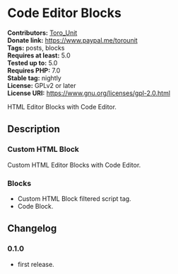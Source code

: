 # Code Editor Blocks #
**Contributors:** [Toro_Unit](https://profiles.wordpress.org/Toro_Unit)  
**Donate link:**       https://www.paypal.me/torounit  
**Tags:**              posts, blocks  
**Requires at least:** 5.0  
**Tested up to:**      5.0  
**Requires PHP:**      7.0  
**Stable tag:**        nightly  
**License:** GPLv2 or later  
**License URI:** https://www.gnu.org/licenses/gpl-2.0.html  

HTML Editor Blocks with Code Editor.

## Description ##

### Custom HTML Block ###

Custom HTML Editor Blocks with Code Editor.

### Blocks ###

* Custom HTML Block filtered script tag.
* Code Block.

## Changelog ##

### 0.1.0 ###
* first release.

